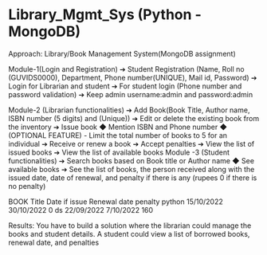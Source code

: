 # Library_Mgmt_Sys (Python - MongoDB)
Approach:
Library/Book Management System(MongoDB assignment)

Module-1(Login and Registration)
➔ Student Registration (Name, Roll no (GUVIDS0000), Department, Phone
number(UNIQUE), Mail id, Password)
➔ Login for Librarian and student
➔ For student login (Phone number and password validation)
➔ Keep admin username:admin and password:admin

Module-2 (Librarian functionalities)
➔ Add Book(Book Title, Author name, ISBN number (5 digits) and (Unique))
➔ Edit or delete the existing book from the inventory
➔ Issue book
◆ Mention ISBN and Phone number
◆ (OPTIONAL FEATURE) - Limit the total number of books to 5 for an individual
➔ Receive or renew a book
➔ Accept penalties
➔ View the list of issued books
➔ View the list of available books
Module -3 (Student functionalities)
➔ Search books based on Book title or Author name
◆ See available books
➔ See the list of books, the person received along with the issued date, date of renewal,
and penalty if there is any (rupees 0 if there is no penalty)

BOOK Title Date if issue Renewal date penalty
python 15/10/2022 30/10/2022 0
ds 22/09/2022 7/10/2022 160

Results: You have to build a solution where the librarian could manage the books and
student details. A student could view a list of borrowed books, renewal date, and
penalties
